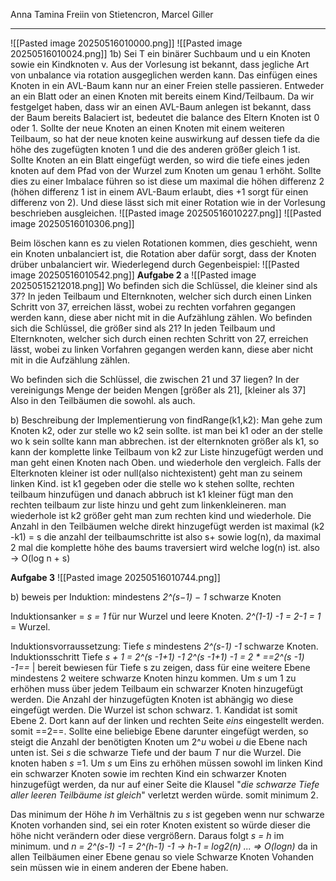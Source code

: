 Anna Tamina Freiin von Stietencron, Marcel Giller
___
![[Pasted image 20250516010000.png]]
![[Pasted image 20250516010024.png]]
1b)
Sei T ein binärer Suchbaum und u ein Knoten sowie ein Kindknoten v.
Aus der Vorlesung ist bekannt, dass jegliche Art von unbalance via rotation ausgeglichen werden kann. 
Das einfügen eines Knoten in ein AVL-Baum kann nur an einer Freien stelle passieren. Entweder an ein Blatt oder an einen Knoten mit bereits einem Kind/Teilbaum. Da wir festgelget haben, dass wir an einen AVL-Baum anlegen ist bekannt, dass der Baum bereits Balaciert ist, bedeutet die balance des Eltern Knoten ist 0 oder 1. Sollte der neue Knoten an einen Knoten mit einem weiteren Teilbaum, so hat der neue knoten keine auswirkung auf dessen tiefe da die höhe des zugefügten knoten 1 und die des anderen größer gleich 1 ist. Sollte Knoten an ein Blatt eingefügt werden, so wird die tiefe eines jeden knoten auf dem Pfad von der Wurzel zum Knoten um genau 1 erhöht. 
Sollte dies zu einer Imbalace führen so ist diese um maximal die höhen differenz 2 (höhen differenz 1 ist in einem AVL-Baum erlaubt, dies +1 sorgt für einen differenz von 2). Und diese lässt sich mit einer Rotation wie in der Vorlesung beschrieben ausgleichen. 
![[Pasted image 20250516010227.png]]
![[Pasted image 20250516010306.png]]

Beim löschen kann es zu vielen Rotationen kommen, dies geschieht, wenn ein Knoten unbalanciert ist, die Rotation aber dafür sorgt, dass der Knoten drüber unbalanciert wir. Wiederlegend durch Gegenbeispiel: 
![[Pasted image 20250516010542.png]]
**Aufgabe 2**
a
![[Pasted image 20250515212018.png]]
Wo befinden sich die Schlüssel, die kleiner sind als 37? 
In jeden Teilbaum und Elternknoten, welcher sich durch einen Linken Schritt von 37, erreichen lässt, wobei  zu rechten vorfahren gegangen werden kann, diese aber nicht mit in die Aufzählung zählen. 
Wo befinden sich die Schlüssel, die größer sind als 21?
In jeden Teilbaum und Elternknoten, welcher sich durch einen rechten Schritt von 27, erreichen lässt, wobei  zu linken Vorfahren gegangen werden kann, diese aber nicht mit in die Aufzählung zählen. 

Wo befinden sich die Schlüssel, die zwischen 21 und 37 liegen?
In der vereinigungs Menge der beiden Mengen [größer als 21], [kleiner als 37]
Also in den Teilbäumen die sowohl. als auch. 

b)
Beschreibung der Implementierung von findRange(k1,k2):
Man gehe zum Knoten k2, oder zur stelle wo k2 sein sollte.
	ist man bei k1 oder an der stelle wo k sein sollte kann man abbrechen.
	ist der elternknoten größer als k1, so kann der komplette linke Teilbaum von k2 zur Liste hinzugefügt werden und man geht einen Knoten nach Oben. und wiederhole den vergleich.
	Falls der Elterknoten kleiner ist oder null(also nichtexistent) geht man zu seinem linken Kind.
		ist k1 gegeben oder die stelle wo k stehen sollte, rechten teilbaum hinzufügen und danach abbruch
		ist k1 kleiner fügt man den rechten teilbaum zur liste hinzu und geht zum linkenkleineren. man wiederhole
		ist k2 größer geht man zum rechten kind und wiederhole.
Die Anzahl in den Teilbäumen welche direkt hinzugefügt werden ist maximal (k2 -k1) = s
die anzahl der teilbaumschritte ist also s+ sowie log(n), da maximal 2 mal die komplette höhe des baums traversiert wird welche log(n) ist. also -> O(log n + s)




**Aufgabe 3**
![[Pasted image 20250516010744.png]]

b)
beweis per Induktion:
mindestens *2^(s−1)  − 1* schwarze Knoten 

Induktionsanker = *s = 1*  für nur Wurzel und leere Knoten.
*2^(1-1) -1 = 2-1 = 1* = Wurzel.

Induktionsvorraussetzung: Tiefe *s* mindestens *2^(s-1) -1*  schwarze Knoten.
Induktionsschritt Tiefe *s + 1 = 2^(s -1+1) -1*
*2^(s -1+1) -1 = 2 * ==2^(s -1) -1==* | bereit bewiesen für Tiefe s
zu zeigen, dass für eine weitere Ebene mindestens 2 weitere schwarze Knoten hinzu kommen.
Um *s* um 1 zu erhöhen muss über jedem Teilbaum ein schwarzer Knoten hinzugefügt werden. 
Die Anzahl der hinzugefügten Knoten ist abhängig wo diese eingefügt werden. Die Wurzel ist schon schwarz. 1. Kandidat ist somit Ebene 2. Dort kann auf der linken und rechten Seite *eins* eingestellt werden. somit ==2==. Sollte eine beliebige Ebene darunter eingefügt werden, so steigt die Anzahl der benötigten Knoten um 2^*u* wobei *u* die Ebene nach unten ist. 
Sei *s* die schwarze Tiefe und der baum *T* nur die Wurzel. Die knoten haben *s* =1. 
Um *s* um Eins zu erhöhen müssen sowohl im linken Kind ein schwarzer Knoten sowie im rechten Kind ein schwarzer Knoten hinzugefügt werden, da nur auf einer Seite die Klausel "*die schwarze Tiefe aller leeren Teilbäume ist gleich*" verletzt werden würde.  somit minimum 2.

Das minimum der Höhe *h* im Verhältnis zu *s* ist gegeben wenn nur schwarze Knoten vorhanden sind, sei ein roter Knoten existent so würde dieser die höhe nicht verändern oder diese vergrößern. Daraus folgt *s = h* im minimum. und *n = 2^(s-1) -1 = 2^(h-1) -1  -> h-1 = log2(n) ... => O(logn)*
da in allen Teilbäumen einer Ebene genau so viele Schwarze Knoten Vohanden sein müssen wie in einem anderen der Ebene haben.